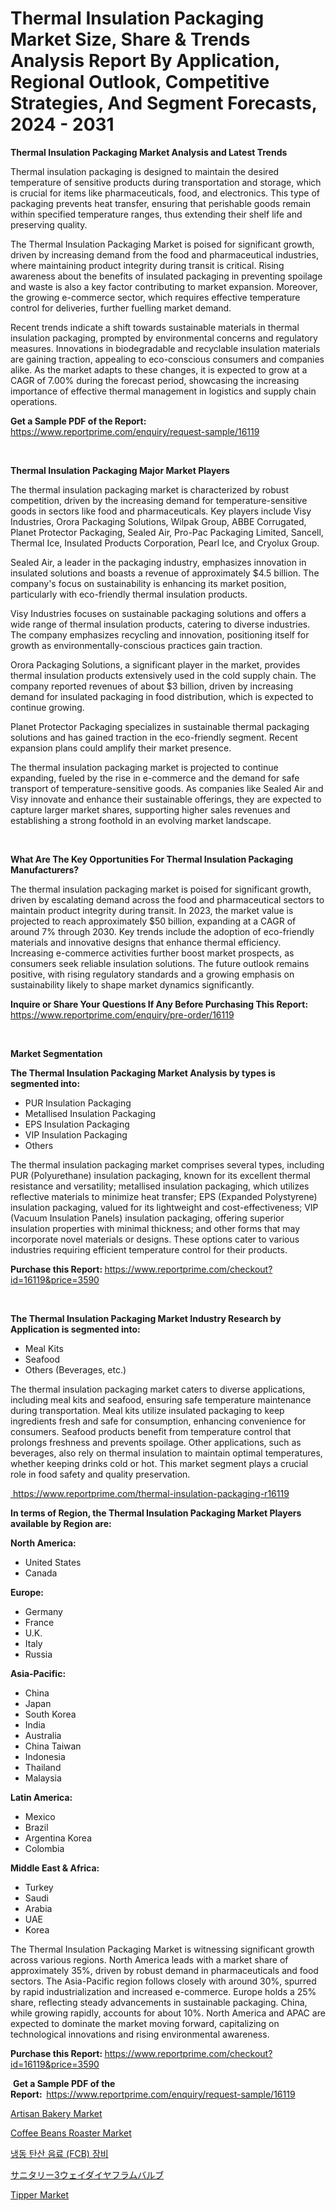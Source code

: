<p><h1>Thermal Insulation Packaging Market Size, Share & Trends Analysis Report By Application, Regional Outlook, Competitive Strategies, And Segment Forecasts, 2024 - 2031</h1></p><p><strong>Thermal Insulation Packaging Market Analysis and Latest Trends</strong></p>
<p><p>Thermal insulation packaging is designed to maintain the desired temperature of sensitive products during transportation and storage, which is crucial for items like pharmaceuticals, food, and electronics. This type of packaging prevents heat transfer, ensuring that perishable goods remain within specified temperature ranges, thus extending their shelf life and preserving quality.</p><p>The Thermal Insulation Packaging Market is poised for significant growth, driven by increasing demand from the food and pharmaceutical industries, where maintaining product integrity during transit is critical. Rising awareness about the benefits of insulated packaging in preventing spoilage and waste is also a key factor contributing to market expansion. Moreover, the growing e-commerce sector, which requires effective temperature control for deliveries, further fuelling market demand.</p><p>Recent trends indicate a shift towards sustainable materials in thermal insulation packaging, prompted by environmental concerns and regulatory measures. Innovations in biodegradable and recyclable insulation materials are gaining traction, appealing to eco-conscious consumers and companies alike. As the market adapts to these changes, it is expected to grow at a CAGR of 7.00% during the forecast period, showcasing the increasing importance of effective thermal management in logistics and supply chain operations.</p></p>
<p><strong>Get a Sample PDF of the Report:&nbsp;</strong> <a href="https://www.reportprime.com/enquiry/request-sample/16119">https://www.reportprime.com/enquiry/request-sample/16119</a></p>
<p>&nbsp;</p>
<p><strong>Thermal Insulation Packaging Major Market Players</strong></p>
<p><p>The thermal insulation packaging market is characterized by robust competition, driven by the increasing demand for temperature-sensitive goods in sectors like food and pharmaceuticals. Key players include Visy Industries, Orora Packaging Solutions, Wilpak Group, ABBE Corrugated, Planet Protector Packaging, Sealed Air, Pro-Pac Packaging Limited, Sancell, Thermal Ice, Insulated Products Corporation, Pearl Ice, and Cryolux Group.</p><p>Sealed Air, a leader in the packaging industry, emphasizes innovation in insulated solutions and boasts a revenue of approximately $4.5 billion. The company's focus on sustainability is enhancing its market position, particularly with eco-friendly thermal insulation products.</p><p>Visy Industries focuses on sustainable packaging solutions and offers a wide range of thermal insulation products, catering to diverse industries. The company emphasizes recycling and innovation, positioning itself for growth as environmentally-conscious practices gain traction.</p><p>Orora Packaging Solutions, a significant player in the market, provides thermal insulation products extensively used in the cold supply chain. The company reported revenues of about $3 billion, driven by increasing demand for insulated packaging in food distribution, which is expected to continue growing.</p><p>Planet Protector Packaging specializes in sustainable thermal packaging solutions and has gained traction in the eco-friendly segment. Recent expansion plans could amplify their market presence.</p><p>The thermal insulation packaging market is projected to continue expanding, fueled by the rise in e-commerce and the demand for safe transport of temperature-sensitive goods. As companies like Sealed Air and Visy innovate and enhance their sustainable offerings, they are expected to capture larger market shares, supporting higher sales revenues and establishing a strong foothold in an evolving market landscape.</p></p>
<p>&nbsp;</p>
<p><strong>What Are The Key Opportunities For Thermal Insulation Packaging Manufacturers?</strong></p>
<p><p>The thermal insulation packaging market is poised for significant growth, driven by escalating demand across the food and pharmaceutical sectors to maintain product integrity during transit. In 2023, the market value is projected to reach approximately $50 billion, expanding at a CAGR of around 7% through 2030. Key trends include the adoption of eco-friendly materials and innovative designs that enhance thermal efficiency. Increasing e-commerce activities further boost market prospects, as consumers seek reliable insulation solutions. The future outlook remains positive, with rising regulatory standards and a growing emphasis on sustainability likely to shape market dynamics significantly.</p></p>
<p><strong>Inquire or Share Your Questions If Any Before Purchasing This Report:</strong> <a href="https://www.reportprime.com/enquiry/pre-order/16119">https://www.reportprime.com/enquiry/pre-order/16119</a></p>
<p>&nbsp;</p>
<p><strong>Market Segmentation</strong></p>
<p><strong>The Thermal Insulation Packaging Market Analysis by types is segmented into:</strong></p>
<p><ul><li>PUR Insulation Packaging</li><li>Metallised Insulation Packaging</li><li>EPS Insulation Packaging</li><li>VIP Insulation Packaging</li><li>Others</li></ul></p>
<p><p>The thermal insulation packaging market comprises several types, including PUR (Polyurethane) insulation packaging, known for its excellent thermal resistance and versatility; metallised insulation packaging, which utilizes reflective materials to minimize heat transfer; EPS (Expanded Polystyrene) insulation packaging, valued for its lightweight and cost-effectiveness; VIP (Vacuum Insulation Panels) insulation packaging, offering superior insulation properties with minimal thickness; and other forms that may incorporate novel materials or designs. These options cater to various industries requiring efficient temperature control for their products.</p></p>
<p><strong>Purchase this Report:&nbsp;</strong><a href="https://www.reportprime.com/checkout?id=16119&price=3590">https://www.reportprime.com/checkout?id=16119&price=3590</a></p>
<p>&nbsp;</p>
<p><strong>The Thermal Insulation Packaging Market Industry Research by Application is segmented into:</strong></p>
<p><ul><li>Meal Kits</li><li>Seafood</li><li>Others (Beverages, etc.)</li></ul></p>
<p><p>The thermal insulation packaging market caters to diverse applications, including meal kits and seafood, ensuring safe temperature maintenance during transportation. Meal kits utilize insulated packaging to keep ingredients fresh and safe for consumption, enhancing convenience for consumers. Seafood products benefit from temperature control that prolongs freshness and prevents spoilage. Other applications, such as beverages, also rely on thermal insulation to maintain optimal temperatures, whether keeping drinks cold or hot. This market segment plays a crucial role in food safety and quality preservation.</p></p>
<p><a href="https://www.reportprime.com/thermal-insulation-packaging-r16119">&nbsp;https://www.reportprime.com/thermal-insulation-packaging-r16119</a></p>
<p><strong>In terms of Region, the Thermal Insulation Packaging Market Players available by Region are:</strong></p>
<p>
    <p> <strong> North America: </strong>
        <ul>
            <li>United States</li>
            <li>Canada</li>
        </ul>
        </p> 
    <p> <strong> Europe: </strong>
        <ul>
            <li>Germany</li>
            <li>France</li>
            <li>U.K.</li>
            <li>Italy</li>
            <li>Russia</li>
        </ul>
        </p> 
    <p> <strong> Asia-Pacific: </strong>
        <ul>
            <li>China</li>
            <li>Japan</li>
            <li>South Korea</li>
            <li>India</li>
            <li>Australia</li>
            <li>China Taiwan</li>
            <li>Indonesia</li>
            <li>Thailand</li>
            <li>Malaysia</li>
        </ul>
        </p> 
    <p> <strong> Latin America: </strong>
        <ul>
            <li>Mexico</li>
            <li>Brazil</li>
            <li>Argentina Korea</li>
            <li>Colombia</li>
        </ul>
        </p> 
    <p> <strong> Middle East & Africa: </strong>
        <ul>
            <li>Turkey</li>
            <li>Saudi</li>
            <li>Arabia</li>
            <li>UAE</li>
            <li>Korea</li>
        </ul>
    </p>
    </p>
<p><p>The Thermal Insulation Packaging Market is witnessing significant growth across various regions. North America leads with a market share of approximately 35%, driven by robust demand in pharmaceuticals and food sectors. The Asia-Pacific region follows closely with around 30%, spurred by rapid industrialization and increased e-commerce. Europe holds a 25% share, reflecting steady advancements in sustainable packaging. China, while growing rapidly, accounts for about 10%. North America and APAC are expected to dominate the market moving forward, capitalizing on technological innovations and rising environmental awareness.</p></p>
<p><strong>Purchase this Report: </strong><a href="https://www.reportprime.com/checkout?id=16119&price=3590">https://www.reportprime.com/checkout?id=16119&price=3590</a></p>
<p>&nbsp;<strong>Get a Sample PDF of the Report:&nbsp;&nbsp;</strong><a href="https://www.reportprime.com/enquiry/request-sample/16119">https://www.reportprime.com/enquiry/request-sample/16119</a></p>
<p><strong></strong></p>
<p><p><a href="https://medium.com/@kimvicki3211/the-comprehensive-artisan-bakery-market-research-report-is-essential-for-understanding-current-9996250176a8?postPublishedType=initial">Artisan Bakery Market</a></p><p><a href="https://www.linkedin.com/pulse/coffee-beans-roaster-market-overview-regional-outlook-competitive-dr5te?trackingId=uUWX15MgTeu%2FrFI64rvvpA%3D%3D">Coffee Beans Roaster Market</a></p><p><a href="https://medium.com/@darrylnorton87/frozen-carbonated-beverages-fcb-equipment-market-%EC%9D%98-%EA%B8%80%EB%A1%9C%EB%B2%8C-%EC%8B%9C%EC%9E%A5-%EA%B0%9C%EC%9A%94%EB%8A%94-%EC%A0%84-%EC%84%B8%EA%B3%84-%EB%B0%8F-%EC%A3%BC%EC%9A%94-%EC%8B%9C%EC%9E%A5%EC%9D%98-%EC%82%B0%EC%97%85%EC%97%90-%EC%98%81%ED%96%A5%EC%9D%84-%EB%AF%B8%EC%B9%98%EB%8A%94-%EC%A3%BC%EC%9A%94-%ED%8A%B8%EB%A0%8C%EB%93%9C%EC%97%90-69aed7e21dd3">냉동 탄산 음료 (FCB) 장비</a></p><p><a href="https://medium.com/@oswaldheman9gu/sanitary-3-way-diaphragm-valves-market-%E3%81%AF-%E3%82%B3%E3%82%B9%E3%83%88%E7%AE%A1%E7%90%86%E3%81%A8%E5%8A%B9%E7%8E%87%E5%90%91%E4%B8%8A%E3%82%92%E5%84%AA%E5%85%88%E3%81%97%E3%81%BE%E3%81%99-%E3%81%95%E3%82%89%E3%81%AB-%E5%A0%B1%E5%91%8A%E6%9B%B8%E3%81%AF%E5%B8%82%E5%A0%B4%E3%81%AE%E9%9C%80%E8%A6%81%E9%9D%A2%E3%81%A8%E4%BE%9B%E7%B5%A6%E9%9D%A2%E3%81%AE%E4%B8%A1%E6%96%B9%E3%82%92%E3%82%AB%E3%83%90%E3%83%BC%E3%81%97%E3%81%A6%E3%81%84%E3%81%BE%E3%81%99-534ab8fb7561">サニタリー3ウェイダイヤフラムバルブ</a></p><p><a href="https://issuu.com/reportprime-2/docs/tipper-market-size-2030.pptx_19ba81b72a881a">Tipper Market</a></p></p>